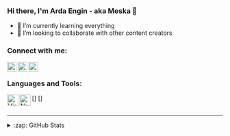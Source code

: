 ### Hi there, I'm Arda Engin - aka Meska 👋

- 🌱 I’m currently learning everything 
- 👯 I’m looking to collaborate with other content creators

### Connect with me:

[<img align="left" alt="Facebook" width="22px" src="https://upload.wikimedia.org/wikipedia/commons/thumb/5/51/Facebook_f_logo_%282019%29.svg/1365px-Facebook_f_logo_%282019%29.svg.png" />][facebook]
[<img align="left" alt="İnstagram" width="22px" src="https://upload.wikimedia.org/wikipedia/commons/thumb/e/e7/Instagram_logo_2016.svg/1200px-Instagram_logo_2016.svg.png" />][instagram]
[<img align="left" alt="Twitter" width="22px" src="https://upload.wikimedia.org/wikipedia/it/archive/0/09/20160903181541%21Twitter_bird_logo.png" />][twitter]

<br />

### Languages and Tools:

[<img align="left" alt="Visual Studio Code" width="26px" src="https://upload.wikimedia.org/wikipedia/commons/thumb/9/9a/Visual_Studio_Code_1.35_icon.svg/1024px-Visual_Studio_Code_1.35_icon.svg.png" />]
[<img align="left" alt="Node Js" width="26px" src="https://upload.wikimedia.org/wikipedia/commons/thumb/d/d9/Node.js_logo.svg/1280px-Node.js_logo.svg.png" />]
<br />
<br />

---

<details>
  <summary>:zap: GitHub Stats</summary>

  <img align="left" alt="ArdaEnginEbcim's GitHub Stats" src="https://github-readme-stats.ardaenginebcim.vercel.app/api?username=ArdaEnginEbcim&show_icons=true&hide_border=true" />

</details>

[facebook]: https://www.facebook.com/ardaengin.ebcim.1/
[instagram]: https://www.instagram.com/ardaengnebcim/
[twitter]: http://www.twitter.com/EnginEbcim/
